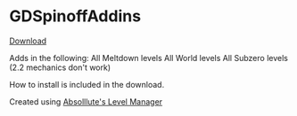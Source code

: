 # GDSpinoffAddins

[Download](github.com/Kingminer7/GDSpinoffAddins/releases/latest)

Adds in the following:
All Meltdown levels
All World levels
All Subzero levels (2.2 mechanics don't work)

How to install is included in the download.

Created using [Absolllute's Level Manager](https://www.youtube.com/watch?v=ZOTbHyuXx4I)
